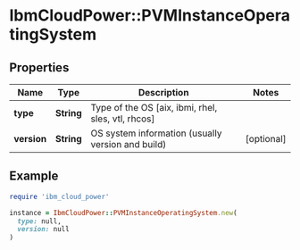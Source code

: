 # IbmCloudPower::PVMInstanceOperatingSystem

## Properties

| Name | Type | Description | Notes |
| ---- | ---- | ----------- | ----- |
| **type** | **String** | Type of the OS [aix, ibmi, rhel, sles, vtl, rhcos] |  |
| **version** | **String** | OS system information (usually version and build) | [optional] |

## Example

```ruby
require 'ibm_cloud_power'

instance = IbmCloudPower::PVMInstanceOperatingSystem.new(
  type: null,
  version: null
)
```

